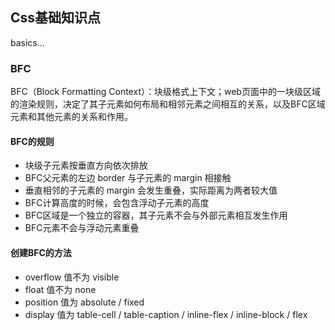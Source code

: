## Css基础知识点
  basics...

### BFC
  BFC（Block Formatting Context）：块级格式上下文；web页面中的一块级区域的渲染规则，决定了其子元素如何布局和相邻元素之间相互的关系，以及BFC区域元素和其他元素的关系和作用。
  #### BFC的规则
  - 块级子元素按垂直方向依次排放
  - BFC父元素的左边 border 与子元素的 margin 相接触
  - 垂直相邻的子元素的 margin 会发生重叠，实际距离为两者较大值
  - BFC计算高度的时候，会包含浮动子元素的高度
  - BFC区域是一个独立的容器，其子元素不会与外部元素相互发生作用
  - BFC元素不会与浮动元素重叠
  #### 创建BFC的方法
  - overflow 值不为 visible 
  - float 值不为 none
  - position 值为 absolute / fixed
  - display 值为 table-cell / table-caption / inline-flex / inline-block / flex